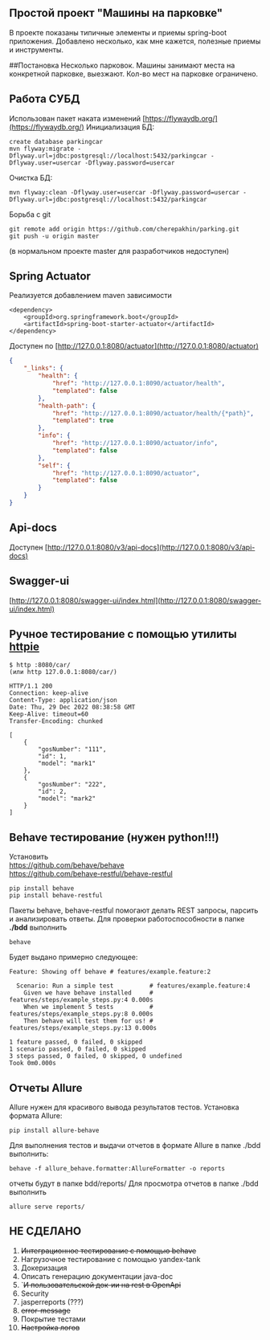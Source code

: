 ## Простой проект "Машины на парковке"
В проекте показаны типичные элементы и приемы spring-boot приложения. Добавлено несколько, как мне кажется, полезные приемы и инструменты.

##Постановка
Несколько парковок. Машины занимают места на конкретной парковке, выезжают. Кол-во мест на парковке ограничено.

## Работа СУБД
Использован пакет наката изменений [https://flywaydb.org/](https://flywaydb.org/) 
Инициализация БД:
````shell
create database parkingcar 
mvn flyway:migrate -Dflyway.url=jdbc:postgresql://localhost:5432/parkingcar -Dflyway.user=usercar -Dflyway.password=usercar
````
Очистка БД:
````shell
mvn flyway:clean -Dflyway.user=usercar -Dflyway.password=usercar -Dflyway.url=jdbc:postgresql://localhost:5432/parkingcar
````

Борьба с git
````shell
git remote add origin https://github.com/cherepakhin/parking.git
git push -u origin master
````
(в нормальном проекте master для разработчиков недоступен)
## Spring Actuator
Реализуется добавлением maven зависимости
````
<dependency>
    <groupId>org.springframework.boot</groupId>
    <artifactId>spring-boot-starter-actuator</artifactId>
</dependency>

````
Доступен по [http://127.0.0.1:8080/actuator](http://127.0.0.1:8080/actuator)
````json
{
    "_links": {
        "health": {
            "href": "http://127.0.0.1:8090/actuator/health",
            "templated": false
        },
        "health-path": {
            "href": "http://127.0.0.1:8090/actuator/health/{*path}",
            "templated": true
        },
        "info": {
            "href": "http://127.0.0.1:8090/actuator/info",
            "templated": false
        },
        "self": {
            "href": "http://127.0.0.1:8090/actuator",
            "templated": false
        }
    }
}
````
## Api-docs
Доступен [http://127.0.0.1:8080/v3/api-docs](http://127.0.0.1:8080/v3/api-docs)
## Swagger-ui
[http://127.0.0.1:8080/swagger-ui/index.html](http://127.0.0.1:8080/swagger-ui/index.html)
## Ручное тестирование с помощью утилиты [httpie](https://httpie.io/)
````shell
$ http :8080/car/
(или http 127.0.0.1:8080/car/)

HTTP/1.1 200 
Connection: keep-alive
Content-Type: application/json
Date: Thu, 29 Dec 2022 08:38:58 GMT
Keep-Alive: timeout=60
Transfer-Encoding: chunked

[
    {
        "gosNumber": "111",
        "id": 1,
        "model": "mark1"
    },
    {
        "gosNumber": "222",
        "id": 2,
        "model": "mark2"
    }
]
````

## Behave тестирование (нужен python!!!)
Установить<br/>
https://github.com/behave/behave <br/>
https://github.com/behave-restful/behave-restful <br/>
```shell
pip install behave
pip install behave-restful
```
Пакеты behave, behave-restful помогают делать REST запросы, парсить и анализировать ответы. 
Для проверки работоспособности в папке <b>./bdd</b> выполнить
````shell
behave
````
Будет выдано примерно следующее:
````shell
Feature: Showing off behave # features/example.feature:2

  Scenario: Run a simple test          # features/example.feature:4
    Given we have behave installed     # features/steps/example_steps.py:4 0.000s
    When we implement 5 tests          # features/steps/example_steps.py:8 0.000s
    Then behave will test them for us! # features/steps/example_steps.py:13 0.000s

1 feature passed, 0 failed, 0 skipped
1 scenario passed, 0 failed, 0 skipped
3 steps passed, 0 failed, 0 skipped, 0 undefined
Took 0m0.000s
````

## Отчеты Allure
Allure нужен для красивого вывода результатов тестов. Установка формата Allure: 
```shell
pip install allure-behave
```
Для выполнения тестов и выдачи отчетов в формате Allure в папке ./bdd выполнить:
````shell
behave -f allure_behave.formatter:AllureFormatter -o reports
````
отчеты будут в папке bdd/reports/ 
Для просмотра отчетов в папке ./bdd выполнить
````shell
allure serve reports/
````
## НЕ СДЕЛАНО
1.  ~~Интеграционное тестирование с помощью behave~~
2.  Нагрузочное тестирование с помощью yandex-tank
3.  Докеризация
4.  Описать генерацию документации java-doc
5. `~~И пользовательской док-ии на rest в OpenApi~~
6.  Security
7.  jasperreports (???)
8.  ~~error-message~~
9.  Покрытие тестами
10. ~~Настройка логов~~

